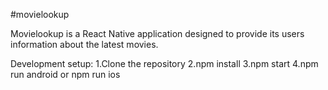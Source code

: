 #movielookup

Movielookup is a React Native application designed to provide its users information about the latest movies.

Development setup:
1.Clone the repository
2.npm install
3.npm start
4.npm run android or npm run ios
